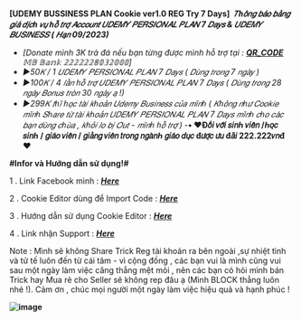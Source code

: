 **[UDEMY BUSSINESS PLAN Cookie ver1.0 REG Try 7 Days]** 
***𝑇ℎ𝑜̂𝑛𝑔 𝑏𝑎́𝑜 𝑏𝑎̉𝑛𝑔 𝑔𝑖𝑎́ 𝑑𝑖̣𝑐ℎ 𝑣𝑢̣ ℎ𝑜̂̃ 𝑡𝑟𝑜̛̣ 𝐴𝑐𝑐𝑜𝑢𝑛𝑡 𝑈𝐷𝐸𝑀𝑌 𝑃𝐸𝑅𝑆𝐼𝑂𝑁𝐴𝐿 𝑃𝐿𝐴𝑁 7 𝐷𝑎𝑦𝑠 & 𝑈𝐷𝐸𝑀𝑌 𝐵𝑈𝑆𝐼𝑁𝐸𝑆𝑆 ( 𝐻𝑎̣𝑛 09/2023)***
- *[Donate mình 3K trà đá nếu bạn từng được mình hỗ trợ tại : [***QR_CODE***](https://www.facebook.com/stories/589846576387529/?source=profile_highlight&view_single=false) 𝕄𝔹 𝔹𝕒𝕟𝕜 𝟚𝟚𝟚𝟚𝟚𝟚𝟠𝟘𝟛𝟚𝟘𝟘𝟘]*
- *►50𝐾 / 1 𝑈𝐷𝐸𝑀𝑌 𝑃𝐸𝑅𝑆𝐼𝑂𝑁𝐴𝐿 𝑃𝐿𝐴𝑁 7 𝐷𝑎𝑦𝑠 ( 𝐷𝑢̀𝑛𝑔 𝑡𝑟𝑜𝑛𝑔 7 𝑛𝑔𝑎̀𝑦 )*
- *►100𝐾 / 4 𝑙𝑎̂̀𝑛 ℎ𝑜̂̃ 𝑡𝑟𝑜̛̣ 𝑈𝐷𝐸𝑀𝑌 𝑃𝐸𝑅𝑆𝐼𝑂𝑁𝐴𝐿 𝑃𝐿𝐴𝑁 7 𝐷𝑎𝑦𝑠 ( 𝐷𝑢̀𝑛𝑔 𝑡𝑟𝑜𝑛𝑔 28 𝑛𝑔𝑎̀𝑦 𝐵𝑜𝑛𝑢𝑠 𝑡𝑟𝑜̀𝑛 30 𝑛𝑔𝑎̀𝑦 𝑎̣ !)* 
- *►299𝐾 𝑡ℎ𝑖̀ ℎ𝑜̣𝑐 𝑡𝑎̀𝑖 𝑘ℎ𝑜𝑎̉𝑛 𝑈𝑑𝑒𝑚𝑦 𝐵𝑢𝑠𝑖𝑛𝑒𝑠𝑠 𝑐𝑢̉𝑎 𝑚𝑖̀𝑛ℎ ( 𝐾ℎ𝑜̂𝑛𝑔 𝑛ℎ𝑢̛ 𝐶𝑜𝑜𝑘𝑖𝑒 𝑚𝑖̀𝑛ℎ 𝑆ℎ𝑎𝑟𝑒 𝑡𝑢̛̀ 𝑡𝑎̀𝑖 𝑘ℎ𝑜𝑎̉𝑛 𝑈𝐷𝐸𝑀𝑌 𝑃𝐸𝑅𝑆𝐼𝑂𝑁𝐴𝐿 𝑃𝐿𝐴𝑁 7 𝐷𝑎𝑦𝑠 𝑚𝑖̀𝑛ℎ 𝑐ℎ𝑜 𝑐𝑎́𝑐 𝑏𝑎̣𝑛 𝑑𝑢̀𝑛𝑔 𝑐ℎ𝑢̀𝑎  , 𝑘ℎ𝑜̉𝑖 𝑙𝑜 𝑏𝑖̣ 𝑂𝑢𝑡 - 𝑚𝑖̀𝑛ℎ ℎ𝑜̂̃ 𝑡𝑟𝑜̛̣ )*
-**•	♥Đ𝑜̂́𝑖 𝑣𝑜̛́𝑖 𝑠𝑖𝑛ℎ 𝑣𝑖𝑒̂𝑛 /ℎ𝑜̣𝑐 𝑠𝑖𝑛ℎ / 𝑔𝑖𝑎́𝑜 𝑣𝑖𝑒̂𝑛 / 𝑔𝑖𝑎̉𝑛𝑔 𝑣𝑖𝑒̂𝑛 𝑡𝑟𝑜𝑛𝑔 𝑛𝑔𝑎̀𝑛ℎ 𝑔𝑖𝑎́𝑜 𝑑𝑢̣𝑐 đ𝑢̛𝑜̛̣𝑐 𝑢̛𝑢 đ𝑎̃𝑖 222.222𝑣𝑛đ ♥**

**#Infor và Hướng dẫn sử dụng!#**

1 . Link Facebook mình : [***Here***](https://www.facebook.com/N.V.D.283/)

2 . Cookie Editor dùng để Import Code : [***Here***](https://chrome.google.com/webstore/detail/cookie-editor/hlkenndednhfkekhgcdicdfddnkalmdm)

3 . Hướng dẫn sử dụng Cookie Editor : [***Here***](https://youtu.be/IUCZX0dzrN4)

4 . Link nhận Support : [***Here***](https://www.facebook.com/photo?fbid=3330306193873101&set=a.1387699194800487)

Note : Mình sẽ không Share Trick Reg tài khoản ra bên ngoài ,sự nhiệt tình và tử tế luôn đến từ cái tâm - vì cộng đồng , các bạn vui là mình cũng vui sau một ngày làm việc căng thẳng mệt mỏi ,  nên các bạn có hỏi mình bán Trick hay Mua rẻ cho Seller sẽ không rep đâu ạ (Mình BLOCK thẳng luôn nhé !). Cảm ơn , chúc mọi người một ngày làm việc hiệu quả và hạnh phúc !

**![image](https://user-images.githubusercontent.com/24869201/226203095-29a905f3-963e-4f35-9464-2283a5ba234c.png)**